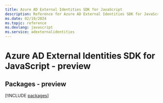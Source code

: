 ```yaml
---
title: Azure AD External Identities SDK for JavaScript
description: Reference for Azure AD External Identities SDK for JavaScript
ms.date: 02/19/2024
ms.topic: reference
ms.devlang: javascript
ms.service: adexternalidentities
---
```

# Azure AD External Identities SDK for JavaScript - preview
## Packages - preview
[!INCLUDE [packages](ad-external-identities-index.md)]